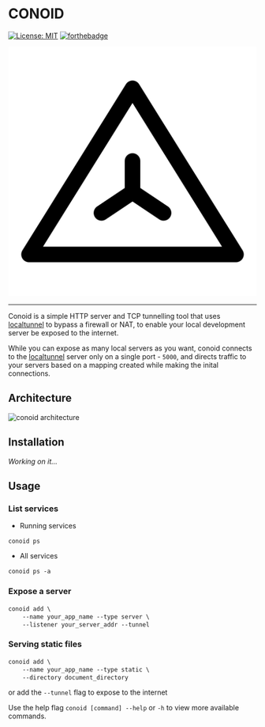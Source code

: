 # CONOID

[![License: MIT](https://img.shields.io/badge/License-MIT-yellow.svg)](https://opensource.org/licenses/MIT)
[![forthebadge](https://forthebadge.com/images/badges/made-with-go.svg)](https://forthebadge.com)

![conoid icon](./assets/welcome/img/icon.png)

---

Conoid is a simple HTTP server and TCP tunnelling tool that uses [localtunnel](http://localtunnel.me/) to bypass a firewall or NAT, to enable your local development server be exposed to the internet.

While you can expose as many local servers as you want, conoid connects to the [localtunnel](http://localtunnel.me/) server only on a single port - `5000`, and directs traffic to your servers based on a mapping created while making the inital connections.

## Architecture

![conoid architecture](https://drive.google.com/file/d/1Kl-I6rShVYIN8RxFXvMijDxWiPG3k9Xy/view?usp=sharing)

## Installation

*Working on it...*

## Usage

### List services
- Running services
```
conoid ps
```

- All services
```
conoid ps -a
```

### Expose a server
```
conoid add \
    --name your_app_name --type server \
    --listener your_server_addr --tunnel
```

### Serving static files
```
conoid add \
    --name your_app_name --type static \
    --directory document_directory
```

or add the `--tunnel` flag to expose to the internet


Use the help flag `conoid [command] --help` or `-h` to view more available commands.
